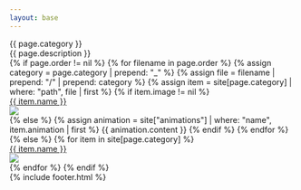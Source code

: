```yaml
---
layout: base
---
```

<div class="max-w-screen md:px-20 px-5 text-white font-[Instrument_Serif] my-20">
    <div class="w-2/3 mx-auto mb-20">
        <div class="lg:text-[96px] md:text-[96px] text-[50px] flex justify-center items-center fit-title-with-banner min-h-[145px] italic">
            {{ page.category }}
        </div>
        <div class="md:text-[36px] text-[22px] md:leading-10 leading-5 font-[Instrument_Serif] my-10 text-center">
            {{ page.description }}
        </div>
    </div>
    <div class="grid md:grid-cols-2 grid-cols-1 gap-5 lazyload">
    {% if page.order != nil %}
        {% for filename in page.order %}
            {% assign category = page.category | prepend: "_" %}
            {% assign file = filename | prepend: "/" | prepend: category %}
            {% assign item = site[page.category] | where: "path", file | first %}
            {% if item.image != nil %}
                <div class="col-span-1 rounded-3xl bg-[#600000] overflow-hidden relative hover:cursor-pointer">
                    <a href="{{ site.baseurl }}{{ item.url }}">
                        <div class="bg-black transition-opacity ease-in-out duration-300 opacity-0 hover:opacity-85 absolute w-full h-full">
                            <div class="text-[40px] w-full h-full flex justify-center items-center">
                                {{ item.name }} 
                            </div>
                        </div>
                        <img class="w-full h-full object-scale-down" src="{{site.baseurl}}/{{ item.image }}" />
                    </a>
                </div>
            {% else %}
                {% assign animation = site["animations"] | where: "name", item.animation | first %}
                {{ animation.content }}
            {% endif %}
        {% endfor %}  
    {% else %}
        {% for item in site[page.category] %}
            <div class="col-span-1 rounded-3xl bg-white overflow-hidden relative hover:cursor-pointer">
                <a href="{{site.baseurl}}{{ item.url }}">
                    <div class="bg-black transition-opacity ease-in-out duration-300 opacity-0 hover:opacity-85 absolute w-full h-full">
                        <div class="text-[40px] w-full h-full flex justify-center items-center">
                            {{ item.name }} 
                        </div>
                    </div>
                    <img class="w-full h-full object-scale-down" src="{{site.baseurl}}/{{ item.image }}" />
                </a>
            </div>
        {% endfor %}
    {% endif %}
</div>
{% include footer.html %}